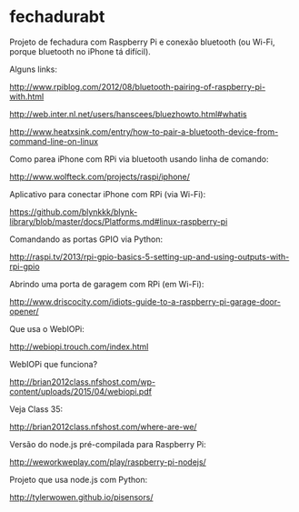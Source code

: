 # fechadurabt
Projeto de fechadura com Raspberry Pi e conexão bluetooth (ou Wi-Fi, porque bluetooth no iPhone tá difícil).

Alguns links:

http://www.rpiblog.com/2012/08/bluetooth-pairing-of-raspberry-pi-with.html

http://web.inter.nl.net/users/hanscees/bluezhowto.html#whatis

http://www.heatxsink.com/entry/how-to-pair-a-bluetooth-device-from-command-line-on-linux


Como parea iPhone com RPi via bluetooth usando linha de comando:

http://www.wolfteck.com/projects/raspi/iphone/

Aplicativo para conectar iPhone com RPi (via Wi-Fi):

https://github.com/blynkkk/blynk-library/blob/master/docs/Platforms.md#linux-raspberry-pi

Comandando as portas GPIO via Python:

http://raspi.tv/2013/rpi-gpio-basics-5-setting-up-and-using-outputs-with-rpi-gpio

Abrindo uma porta de garagem com RPi (em Wi-Fi):

http://www.driscocity.com/idiots-guide-to-a-raspberry-pi-garage-door-opener/

Que usa o WebIOPi:

http://webiopi.trouch.com/index.html

WebIOPi que funciona?

http://brian2012class.nfshost.com/wp-content/uploads/2015/04/webiopi.pdf

Veja Class 35:

http://brian2012class.nfshost.com/where-are-we/

Versão do node.js pré-compilada para Raspberry Pi:

http://weworkweplay.com/play/raspberry-pi-nodejs/

Projeto que usa node.js com Python:

http://tylerwowen.github.io/pisensors/

